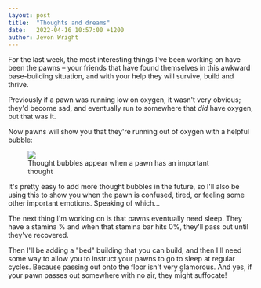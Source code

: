 ```yaml
---
layout: post
title:  "Thoughts and dreams"
date:   2022-04-16 10:57:00 +1200
author: Jevon Wright
---
```


For the last week, the most interesting things I've been working on have been the pawns –
your friends that have found themselves in this awkward base-building situation,
and with your help they will survive, build and thrive.

Previously if a pawn was running low on oxygen, it wasn't very obvious; they'd
become sad, and eventually run to somewhere that _did_ have oxygen, but that was it.

Now pawns will show you that they're running out of oxygen with a helpful bubble:

<figure class="image">
  <a href="/assets/screenshots/2022-04-16-pawn-thoughts.gif"><img src="/assets/screenshots/2022-04-16-pawn-thoughts.gif"></a>
  <figcaption>Thought bubbles appear when a pawn has an important thought</figcaption>
</figure>

It's pretty easy to add more thought bubbles in the future, so I'll also be using this
to show you when the pawn is confused, tired, or feeling some other important emotions.
Speaking of which...

The next thing I'm working on is that pawns eventually need sleep. They have a stamina % and when
that stamina bar hits 0%, they'll pass out until they've recovered.

Then I'll be adding a "bed" building that you can build, and then I'll need some way to
allow you to instruct your pawns to go to sleep at regular cycles. Because passing out onto the floor
isn't very glamorous. And yes, if your pawn passes out somewhere with no air, they might suffocate!
